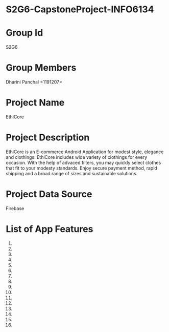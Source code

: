 # S2G6-CapstoneProject-INFO6134
# Group Id
S2G6

# Group Members
Dharini Panchal <1191207>

# Project Name
EthiCore

# Project Description
EthiCore is an E-commerce Android Application for modest style, elegance and clothings. EthiCore includes wide variety of clothings for every occasion. With the help of advaced filters, you may quickly select clothes that fit to your modesty standards. Enjoy secure payment method, rapid shipping and a broad range of sizes and sustainable solutions. 

# Project Data Source
Firebase

# List of App Features
1.
2.
3.
4.
5.
6.
7.
8.
9.
10.
11.
12.
13.
14.
15.
16. 